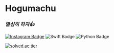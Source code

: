 # Hogumachu
### _열심히 하자👍_

[![Instagram Badge](https://img.shields.io/badge/Instagram-E4405F?style=flat-square&logo=instagram&logoColor=white&link=)](https://www.instagram.com/hogumachu/)
![Swift Badge](https://img.shields.io/badge/Swift-FA7348?style=flat-square&logo=swift&logoColor=white&link=) ![Python Badge](https://img.shields.io/badge/Python-3776ab?style=flat-square&logo=python&logoColor=white&link=)

[![solved.ac tier](http://mazassumnida.wtf/api/v2/generate_badge?boj={userid})](https://solved.ac/{hogumachu})
